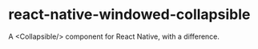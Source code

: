 # react-native-windowed-collapsible
A &lt;Collapsible/> component for React Native, with a difference.
